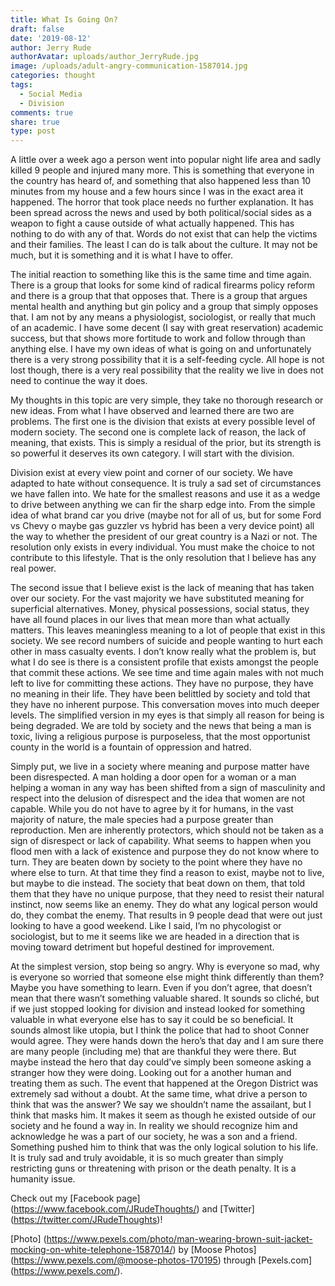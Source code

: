 ```yaml
---
title: What Is Going On?
draft: false
date: '2019-08-12'
author: Jerry Rude
authorAvatar: uploads/author_JerryRude.jpg
image: /uploads/adult-angry-communication-1587014.jpg
categories: thought
tags:
  - Social Media
  - Division
comments: true
share: true
type: post
---
```

A little over a week ago a person went into popular night life area and sadly killed 9 people and injured many more. This is something that everyone in the country has heard of, and something that also happened less than 10 minutes from my house and a few hours since I was in the exact area it happened. The horror that took place needs no further explanation. It has been spread across the news and used by both political/social sides as a weapon to fight a cause outside of what actually happened. This has nothing to do with any of that. Words do not exist that can help the victims and their families. The least I can do is talk about the culture. It may not be much, but it is something and it is what I have to offer. 

The initial reaction to something like this is the same time and time again. There is a group that looks for some kind of radical firearms policy reform and there is a group that that opposes that. There is a group that argues mental health and anything but gin policy and a group that simply opposes that. I am not by any means a physiologist, sociologist, or really that much of an academic. I have some decent (I say with great reservation) academic success, but that shows more fortitude to work and follow through than anything else.  I have my own ideas of what is going on and unfortunately there is a very strong possibility that it is a self-feeding cycle. All hope is not lost though, there is a very real possibility that the reality we live in does not need to continue the way it does. 

My thoughts in this topic are very simple, they take no thorough research or new ideas. From what I have observed and learned there are two are problems. The first one is the division that exists at every possible level of modern society. The second one is complete lack of reason, the lack of meaning, that exists. This is simply a residual of the prior, but its strength is so powerful it deserves its own category. I will start with the division. 

Division exist at every view point and corner of our society. We have adapted to hate without consequence. It is truly a sad set of circumstances we have fallen into. We hate for the smallest reasons and use it as a wedge to drive between anything we can fir the sharp edge into. From the simple idea of what brand car you drive (maybe not for all of us, but for some Ford vs Chevy o maybe gas guzzler vs hybrid has been a very device point)   all the way to whether the president of our great country is a Nazi or not.  The resolution only exists in every individual. You must make the choice to not contribute to this lifestyle. That is the only resolution that I believe has any real power. 

The second issue that I believe exist is the lack of meaning that has taken over our society. For the vast majority we have substituted meaning for superficial alternatives. Money, physical possessions, social status, they have all found places in our lives that mean more than what actually matters. This leaves meaningless meaning to a lot of people that exist in this society. We see record numbers of suicide and people wanting to hurt each other in mass casualty events. I don’t know really what the problem is, but what I do see is there is a consistent profile that exists amongst the people that commit these actions. We see time and time again males with not much left to live for committing these actions. They have no purpose, they have no meaning in their life. They have been belittled by society and told that they have no inherent purpose. This conversation moves into much deeper levels. The simplified version in my eyes is that simply all reason for being is being degraded. We are told by society and the news that being a man is toxic, living a religious purpose is purposeless, that the most opportunist county in the world is a fountain of oppression and hatred. 

Simply put, we live in a society where meaning and purpose matter have been disrespected. A man holding a door open for a woman or a man helping a woman in any way has been shifted from a sign of masculinity and respect into the delusion of disrespect and the idea that women are not capable. While you do not have to agree by it for humans, in the vast majority of nature, the male species had a purpose greater than reproduction. Men are inherently protectors, which should not be taken as a sign of disrespect or lack of capability. What seems to happen when you flood men with a lack of existence and purpose they do not know where to turn. They are beaten down by society to the point where they have no where else to turn. At that time they find a reason to exist, maybe not to live, but maybe to die instead. The society that beat down on them, that told them that they have no unique purpose, that they need to resist their natural instinct, now seems like an enemy. They do what any logical person would do, they combat the enemy. That results in 9 people dead that were out just looking to have a good weekend. Like I said, I’m no phycologist or sociologist, but to me it seems like we are headed in a direction that is moving toward detriment but hopeful destined for improvement. 

At the simplest version, stop being so angry. Why is everyone so mad, why is everyone so worried that someone else might think differently than them? Maybe you have something to learn. Even if you don’t agree, that doesn’t mean that there wasn’t something valuable shared. It sounds so cliché, but if we just stopped looking for division and instead looked for something valuable in what everyone else has to say it could be so beneficial. It sounds almost like utopia, but I think the police that had to shoot Conner would agree. They were hands down the hero’s that day and I am sure there are many people (including me) that are thankful they were there. But maybe instead the hero that day could’ve simply been someone asking a stranger how they were doing. Looking out for a another human and treating them as such. The event that happened at the Oregon District was extremely sad without a doubt. At the same time, what drive a person to think that was the answer? We say we shouldn’t name the assailant, but I think that masks him. It makes it seem as though he existed outside of our society and he found a way in. In reality we should recognize him and acknowledge he was a part of our society, he was a son and a friend. Something pushed him to think that was the only logical solution to his life. It is truly sad and truly avoidable, it is so much greater than simply restricting guns or threatening with prison or the death penalty. It is a humanity issue.


Check out my [Facebook page] (https://www.facebook.com/JRudeThoughts/) and [Twitter] (https://twitter.com/JRudeThoughts)!

[Photo] (https://www.pexels.com/photo/man-wearing-brown-suit-jacket-mocking-on-white-telephone-1587014/) by [Moose Photos] (https://www.pexels.com/@moose-photos-170195) through [Pexels.com] (https://www.pexels.com/).
